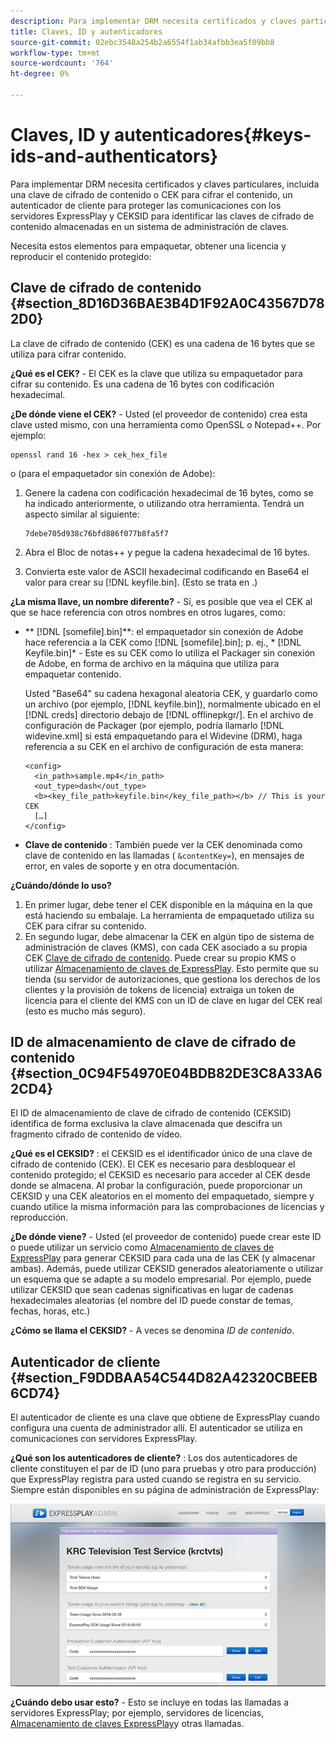 ```yaml
---
description: Para implementar DRM necesita certificados y claves particulares, incluida una clave de cifrado de contenido o CEK para cifrar el contenido, un autenticador de cliente para proteger las comunicaciones con los servidores ExpressPlay y CEKSID para identificar las claves de cifrado de contenido almacenadas en un sistema de administración de claves.
title: Claves, ID y autenticadores
source-git-commit: 02ebc3548a254b2a6554f1ab34afbb3ea5f09bb8
workflow-type: tm+mt
source-wordcount: '764'
ht-degree: 0%

---
```


# Claves, ID y autenticadores{#keys-ids-and-authenticators}

Para implementar DRM necesita certificados y claves particulares, incluida una clave de cifrado de contenido o CEK para cifrar el contenido, un autenticador de cliente para proteger las comunicaciones con los servidores ExpressPlay y CEKSID para identificar las claves de cifrado de contenido almacenadas en un sistema de administración de claves.

Necesita estos elementos para empaquetar, obtener una licencia y reproducir el contenido protegido:

## Clave de cifrado de contenido {#section_8D16D36BAE3B4D1F92A0C43567D782D0}

La clave de cifrado de contenido (CEK) es una cadena de 16 bytes que se utiliza para cifrar contenido.

**¿Qué es el CEK?** - El CEK es la clave que utiliza su empaquetador para cifrar su contenido. Es una cadena de 16 bytes con codificación hexadecimal.

**¿De dónde viene el CEK?** - Usted (el proveedor de contenido) crea esta clave usted mismo, con una herramienta como OpenSSL o Notepad++. Por ejemplo:

```
openssl rand 16 -hex > cek_hex_file
```

o (para el empaquetador sin conexión de Adobe):

1. Genere la cadena con codificación hexadecimal de 16 bytes, como se ha indicado anteriormente, o utilizando otra herramienta. Tendrá un aspecto similar al siguiente:

   ```
   7debe705d938c76bfd886f077b8fa5f7
   ```

1. Abra el Bloc de notas++ y pegue la cadena hexadecimal de 16 bytes.
1. Convierta este valor de ASCII hexadecimal codificando en Base64 el valor para crear su [!DNL keyfile.bin]. (Esto se trata en [](../../multi-drm-workflows/quick-start/package-your-content.md).)

**¿La misma llave, un nombre diferente?** - Sí, es posible que vea el CEK al que se hace referencia con otros nombres en otros lugares, como:

* ** [!DNL [somefile].bin]**: el empaquetador sin conexión de Adobe hace referencia a la CEK como [!DNL [somefile].bin]; p. ej., * [!DNL Keyfile.bin]* - Este es su CEK como lo utiliza el Packager sin conexión de Adobe, en forma de archivo en la máquina que utiliza para empaquetar contenido.

  Usted &quot;Base64&quot; su cadena hexagonal aleatoria CEK, y guardarlo como un archivo (por ejemplo, [!DNL keyfile.bin]), normalmente ubicado en el [!DNL creds] directorio debajo de [!DNL offlinepkgr/]. En el archivo de configuración de Packager (por ejemplo, podría llamarlo [!DNL widevine.xml] si está empaquetando para el Widevine (DRM), haga referencia a su CEK en el archivo de configuración de esta manera:

  ```
  <config>  
    <in_path>sample.mp4</in_path>  
    <out_type>dash</out_type>
    <b><key_file_path>keyfile.bin</key_file_path></b> // This is your CEK  
    […] 
  </config> 
  ```

* **Clave de contenido** : También puede ver la CEK denominada como clave de contenido en las llamadas ( `&contentKey=`), en mensajes de error, en vales de soporte y en otra documentación.

**¿Cuándo/dónde lo uso?**

1. En primer lugar, debe tener el CEK disponible en la máquina en la que está haciendo su embalaje. La herramienta de empaquetado utiliza su CEK para cifrar su contenido.
1. En segundo lugar, debe almacenar la CEK en algún tipo de sistema de administración de claves (KMS), con cada CEK asociado a su propia CEK [Clave de cifrado de contenido](../../multi-drm-workflows/glossary/glossary-cek.md). Puede crear su propio KMS o utilizar [Almacenamiento de claves de ExpressPlay](https://www.expressplay.com/developer/key-storage/). Esto permite que su tienda (su servidor de autorizaciones, que gestiona los derechos de los clientes y la provisión de tokens de licencia) extraiga un token de licencia para el cliente del KMS con un ID de clave en lugar del CEK real (esto es mucho más seguro).

## ID de almacenamiento de clave de cifrado de contenido {#section_0C94F54970E04BDB82DE3C8A33A62CD4}

El ID de almacenamiento de clave de cifrado de contenido (CEKSID) identifica de forma exclusiva la clave almacenada que descifra un fragmento cifrado de contenido de vídeo.

**¿Qué es el CEKSID?** : el CEKSID es el identificador único de una clave de cifrado de contenido (CEK). El CEK es necesario para desbloquear el contenido protegido; el CEKSID es necesario para acceder al CEK desde donde se almacena. Al probar la configuración, puede proporcionar un CEKSID y una CEK aleatorios en el momento del empaquetado, siempre y cuando utilice la misma información para las comprobaciones de licencias y reproducción.

**¿De dónde viene?** - Usted (el proveedor de contenido) puede crear este ID o puede utilizar un servicio como [Almacenamiento de claves de ExpressPlay](https://www.expressplay.com/developer/key-storage/) para generar CEKSID para cada una de las CEK (y almacenar ambas). Además, puede utilizar CEKSID generados aleatoriamente o utilizar un esquema que se adapte a su modelo empresarial. Por ejemplo, puede utilizar CEKSID que sean cadenas significativas en lugar de cadenas hexadecimales aleatorias (el nombre del ID puede constar de temas, fechas, horas, etc.)

**¿Cómo se llama el CEKSID?** - A veces se denomina *ID de contenido*.

## Autenticador de cliente {#section_F9DDBAA54C544D82A42320CBEEB6CD74}

El autenticador de cliente es una clave que obtiene de ExpressPlay cuando configura una cuenta de administrador allí. El autenticador se utiliza en comunicaciones con servidores ExpressPlay.

**¿Qué son los autenticadores de cliente?** : Los dos autenticadores de cliente constituyen el par de ID (uno para pruebas y otro para producción) que ExpressPlay registra para usted cuando se registra en su servicio. Siempre están disponibles en su página de administración de ExpressPlay:
<!--<a id="fig_c5h_xdl_wv"></a>-->

![](assets/expressplay_admin_dashboard-web.png)

**¿Cuándo debo usar esto?** - Esto se incluye en todas las llamadas a servidores ExpressPlay; por ejemplo, servidores de licencias, [Almacenamiento de claves ExpressPlay](https://www.expressplay.com/developer/key-storage/)y otras llamadas.
